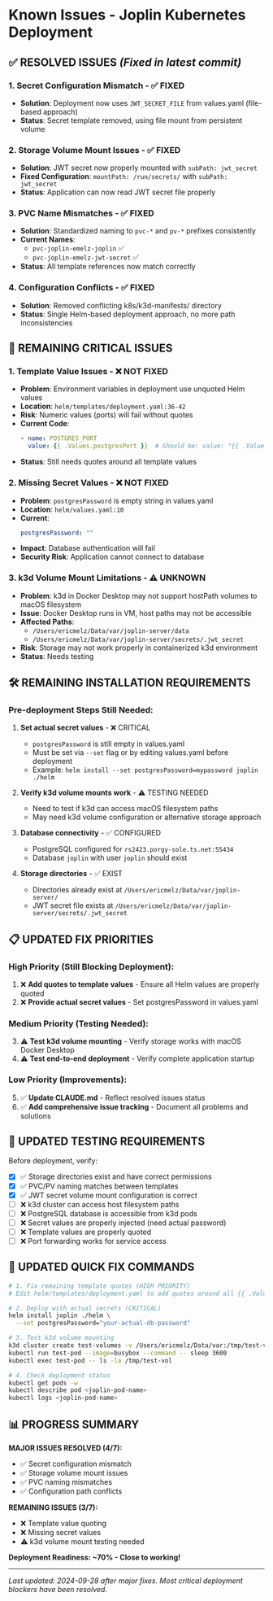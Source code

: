 # Known Issues - Joplin Kubernetes Deployment

## ✅ **RESOLVED ISSUES** *(Fixed in latest commit)*

### **1. Secret Configuration Mismatch** - ✅ FIXED
- **Solution**: Deployment now uses `JWT_SECRET_FILE` from values.yaml (file-based approach)
- **Status**: Secret template removed, using file mount from persistent volume

### **2. Storage Volume Mount Issues** - ✅ FIXED  
- **Solution**: JWT secret now properly mounted with `subPath: jwt_secret`
- **Fixed Configuration**: `mountPath: /run/secrets/` with `subPath: jwt_secret`
- **Status**: Application can now read JWT secret file properly

### **3. PVC Name Mismatches** - ✅ FIXED
- **Solution**: Standardized naming to `pvc-*` and `pv-*` prefixes consistently
- **Current Names**: 
  - `pvc-joplin-emelz-joplin` ✅
  - `pvc-joplin-emelz-jwt-secret` ✅
- **Status**: All template references now match correctly

### **4. Configuration Conflicts** - ✅ FIXED
- **Solution**: Removed conflicting k8s/k3d-manifests/ directory
- **Status**: Single Helm-based deployment approach, no more path inconsistencies

## 🚨 **REMAINING CRITICAL ISSUES**

### **1. Template Value Issues** - ❌ NOT FIXED
- **Problem**: Environment variables in deployment use unquoted Helm values
- **Location**: `helm/templates/deployment.yaml:36-42`
- **Risk**: Numeric values (ports) will fail without quotes
- **Current Code**:
  ```yaml
  - name: POSTGRES_PORT
    value: {{ .Values.postgresPort }}  # Should be: value: "{{ .Values.postgresPort }}"
  ```
- **Status**: Still needs quotes around all template values

### **2. Missing Secret Values** - ❌ NOT FIXED
- **Problem**: `postgresPassword` is empty string in values.yaml
- **Location**: `helm/values.yaml:10`
- **Current**:
  ```yaml
  postgresPassword: ""
  ```
- **Impact**: Database authentication will fail
- **Security Risk**: Application cannot connect to database

### **3. k3d Volume Mount Limitations** - ⚠️ UNKNOWN
- **Problem**: k3d in Docker Desktop may not support hostPath volumes to macOS filesystem
- **Issue**: Docker Desktop runs in VM, host paths may not be accessible
- **Affected Paths**:
  - `/Users/ericmelz/Data/var/joplin-server/data`
  - `/Users/ericmelz/Data/var/joplin-server/secrets/.jwt_secret`
- **Risk**: Storage may not work properly in containerized k3d environment
- **Status**: Needs testing

## 🛠️ **REMAINING INSTALLATION REQUIREMENTS**

### **Pre-deployment Steps Still Needed:**

1. **Set actual secret values** - ❌ CRITICAL
   - `postgresPassword` is still empty in values.yaml
   - Must be set via `--set` flag or by editing values.yaml before deployment
   - Example: `helm install --set postgresPassword=mypassword joplin ./helm`

2. **Verify k3d volume mounts work** - ⚠️ TESTING NEEDED
   - Need to test if k3d can access macOS filesystem paths
   - May need k3d volume configuration or alternative storage approach

3. **Database connectivity** - ✅ CONFIGURED
   - PostgreSQL configured for `rs2423.porgy-sole.ts.net:55434`
   - Database `joplin` with user `joplin` should exist

4. **Storage directories** - ✅ EXIST
   - Directories already exist at `/Users/ericmelz/Data/var/joplin-server/`
   - JWT secret file exists at `/Users/ericmelz/Data/var/joplin-server/secrets/.jwt_secret`

## 📋 **UPDATED FIX PRIORITIES**

### **High Priority (Still Blocking Deployment):**
1. ❌ **Add quotes to template values** - Ensure all Helm values are properly quoted
2. ❌ **Provide actual secret values** - Set postgresPassword in values.yaml

### **Medium Priority (Testing Needed):**
3. ⚠️ **Test k3d volume mounting** - Verify storage works with macOS Docker Desktop
4. ⚠️ **Test end-to-end deployment** - Verify complete application startup

### **Low Priority (Improvements):**
5. ✅ **Update CLAUDE.md** - Reflect resolved issues status
6. ✅ **Add comprehensive issue tracking** - Document all problems and solutions

## 🧪 **UPDATED TESTING REQUIREMENTS**

Before deployment, verify:
- [x] ✅ Storage directories exist and have correct permissions
- [x] ✅ PVC/PV naming matches between templates  
- [x] ✅ JWT secret volume mount configuration is correct
- [ ] ❌ k3d cluster can access host filesystem paths
- [ ] ❌ PostgreSQL database is accessible from k3d pods
- [ ] ❌ Secret values are properly injected (need actual password)
- [ ] ❌ Template values are properly quoted
- [ ] ❌ Port forwarding works for service access

## 🔧 **UPDATED QUICK FIX COMMANDS**

```bash
# 1. Fix remaining template quotes (HIGH PRIORITY)
# Edit helm/templates/deployment.yaml to add quotes around all {{ .Values.* }}

# 2. Deploy with actual secrets (CRITICAL)
helm install joplin ./helm \
  --set postgresPassword="your-actual-db-password"

# 3. Test k3d volume mounting
k3d cluster create test-volumes -v /Users/ericmelz/Data/var:/tmp/test-vol
kubectl run test-pod --image=busybox --command -- sleep 3600
kubectl exec test-pod -- ls -la /tmp/test-vol

# 4. Check deployment status
kubectl get pods -w
kubectl describe pod <joplin-pod-name>
kubectl logs <joplin-pod-name>
```

## 📊 **PROGRESS SUMMARY**

**MAJOR ISSUES RESOLVED (4/7):**
- ✅ Secret configuration mismatch
- ✅ Storage volume mount issues  
- ✅ PVC naming mismatches
- ✅ Configuration path conflicts

**REMAINING ISSUES (3/7):**
- ❌ Template value quoting
- ❌ Missing secret values  
- ⚠️ k3d volume mount testing needed

**Deployment Readiness: ~70% - Close to working!**

---

*Last updated: 2024-09-28 after major fixes. Most critical deployment blockers have been resolved.*